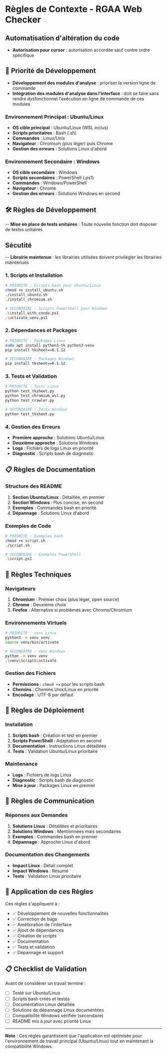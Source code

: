 # Règles de Contexte - RGAA Web Checker

## Automatisation d'altération du code
- **Autorisation pour cursor** : autorisation accordée sauf contre ordre spécifique

## 🎯 Priorité de Développement
- **Développement des modules d'analyse** : prioriser la version ligne de commande
- **Intégration des modules d'analyse dans l'interface** : doit se faire sans rendre dysfonctionnel l'exécution en ligne de commande de ces modules

### Environnement Principal : Ubuntu/Linux
- **OS cible principal** : Ubuntu/Linux (WSL inclus)
- **Scripts prioritaires** : Bash (.sh)
- **Commandes** : Linux/Unix
- **Navigateur** : Chromium (plus léger) puis Chrome
- **Gestion des erreurs** : Solutions Linux d'abord

### Environnement Secondaire : Windows
- **OS cible secondaire** : Windows
- **Scripts secondaires** : PowerShell (.ps1)
- **Commandes** : Windows/PowerShell
- **Navigateur** : Chrome
- **Gestion des erreurs** : Solutions Windows en second

## 🛠️ Règles de Développement
-- **Mise en place de tests unitaires** : Toute nouvelle fonction doit disposer de testss unitaires

## Sécutité
-- **Librairie maintenue** : les librairies utilisées doivent privilégier les librairies maintenues

### 1. Scripts et Installation
```bash
# PRIORITÉ : Scripts bash pour Ubuntu/Linux
chmod +x install_ubuntu.sh
./install_ubuntu.sh
./install_chromium.sh

# SECONDAIRE : Scripts PowerShell pour Windows
.\install_with_conda.ps1
.\activate_venv.ps1
```

### 2. Dépendances et Packages
```bash
# PRIORITÉ : Packages Linux
sudo apt install python3-tk python3-venv
pip install tksheet==6.1.12

# SECONDAIRE : Packages Windows
pip install tksheet==6.1.12
```

### 3. Tests et Validation
```bash
# PRIORITÉ : Tests Linux
python test_tksheet.py
python test_chromium_wsl.py
python test_crawler.py

# SECONDAIRE : Tests Windows
python test_tksheet.py
```

### 4. Gestion des Erreurs
- **Première approche** : Solutions Ubuntu/Linux
- **Deuxième approche** : Solutions Windows
- **Logs** : Fichiers de logs Linux en priorité
- **Diagnostic** : Scripts bash de diagnostic

## 📋 Règles de Documentation

### Structure des README
1. **Section Ubuntu/Linux** : Détaillée, en premier
2. **Section Windows** : Plus concise, en second
3. **Exemples** : Commandes bash en priorité
4. **Dépannage** : Solutions Linux d'abord

### Exemples de Code
```bash
# PRIORITÉ : Exemples bash
chmod +x script.sh
./script.sh

# SECONDAIRE : Exemples PowerShell
.\script.ps1
```

## 🔧 Règles Techniques

### Navigateurs
1. **Chromium** : Premier choix (plus léger, open source)
2. **Chrome** : Deuxième choix
3. **Firefox** : Alternative si problèmes avec Chrome/Chromium

### Environnements Virtuels
```bash
# PRIORITÉ : venv Linux
python3 -m venv venv
source venv/bin/activate

# SECONDAIRE : venv Windows
python -m venv venv
.\venv\Scripts\activate
```

### Gestion des Fichiers
- **Permissions** : `chmod +x` pour les scripts bash
- **Chemins** : Chemins Unix/Linux en priorité
- **Encodage** : UTF-8 par défaut

## 🚀 Règles de Déploiement

### Installation
1. **Scripts bash** : Création et test en premier
2. **Scripts PowerShell** : Adaptation en second
3. **Documentation** : Instructions Linux détaillées
4. **Tests** : Validation Ubuntu/Linux prioritaire

### Maintenance
- **Logs** : Fichiers de logs Linux
- **Diagnostic** : Scripts bash de diagnostic
- **Mise à jour** : Packages Linux en premier

## 📝 Règles de Communication

### Réponses aux Demandes
1. **Solutions Linux** : Détaillées et prioritaires
2. **Solutions Windows** : Mentionnées mais secondaires
3. **Exemples** : Commandes bash en premier
4. **Dépannage** : Approche Linux d'abord

### Documentation des Changements
- **Impact Linux** : Détail complet
- **Impact Windows** : Résumé
- **Tests** : Validation Linux prioritaire

## 🎯 Application de ces Règles

Ces règles s'appliquent à :
- ✅ Développement de nouvelles fonctionnalités
- ✅ Correction de bugs
- ✅ Amélioration de l'interface
- ✅ Ajout de dépendances
- ✅ Création de scripts
- ✅ Documentation
- ✅ Tests et validation
- ✅ Dépannage et support

## 📋 Checklist de Validation

Avant de considérer un travail terminé :
- [ ] Testé sur Ubuntu/Linux
- [ ] Scripts bash créés et testés
- [ ] Documentation Linux détaillée
- [ ] Solutions de dépannage Linux documentées
- [ ] Compatibilité Windows vérifiée (secondaire)
- [ ] README mis à jour avec priorité Linux

---

**Note** : Ces règles garantissent que l'application est optimisée pour l'environnement de travail principal (Ubuntu/Linux) tout en maintenant la compatibilité Windows. 
